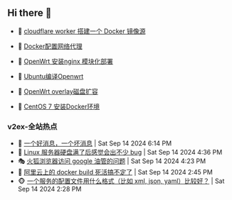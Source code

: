 ## Hi there 👋

<!--
**dkyg666/dkyg666** is a ✨ _special_ ✨ repository because its `README.md` (this file) appears on your GitHub profile.

Here are some ideas to get you started:

- 🔭 I’m currently working on ...
- 🌱 I’m currently learning ...
- 👯 I’m looking to collaborate on ...
- 🤔 I’m looking for help with ...
- 💬 Ask me about ...
- 📫 How to reach me: ...
- 😄 Pronouns: ...
- ⚡ Fun fact: ...
-->

<!-- BLOG-POST-LIST:START -->
- 🦩 [cloudflare worker 搭建一个 Docker 镜像源](http://blog.1996099.xyz/archives/cloudflare-worker-da-jian-yi-ge-docker-jing-xiang-zhan) 

- 🚦 [Docker配置网络代理](http://blog.1996099.xyz/archives/dockerpei-zhi-wang-luo-dai-li) 

- 🫶 [OpenWrt 安装nginx 模块化部署](http://blog.1996099.xyz/archives/openwrt-an-zhuang-nginx-mo-kuai-hua-bu-shu) 

- 🦄 [Ubuntu编译Openwrt](http://blog.1996099.xyz/archives/ubuntuzi-bian-yi-openwrt) 

- 🐻 [OpenWrt overlay磁盘扩容](http://blog.1996099.xyz/archives/openwrt-overlay) 

- 🤖 [CentOS 7 安装Docker环境](http://blog.1996099.xyz/archives/centos-docker) 
<!-- BLOG-POST-LIST:END -->

### v2ex-全站热点
<!-- v2ex:START -->
- 🥸 [一个好消息，一个坏消息](https://www.v2ex.com/t/1073142#reply0) | Sat Sep 14 2024 6:14 PM
- 🤗 [Linux 服务器硬盘满了后感觉会出不少 bug](https://www.v2ex.com/t/1073133#reply4) | Sat Sep 14 2024 4:36 PM
- 🎭 [火狐浏览器访问 google 油管的问题](https://www.v2ex.com/t/1073132#reply4) | Sat Sep 14 2024 4:23 PM
- 🥷 [阿里云上的 docker build 死活搞不定了](https://www.v2ex.com/t/1073118#reply5) | Sat Sep 14 2024 2:45 PM
- 🐵 [一个服务的配置文件用什么格式（比如 xml, json, yaml）比较好？](https://www.v2ex.com/t/1073113#reply21) | Sat Sep 14 2024 2:28 PM<!-- v2ex:END -->

